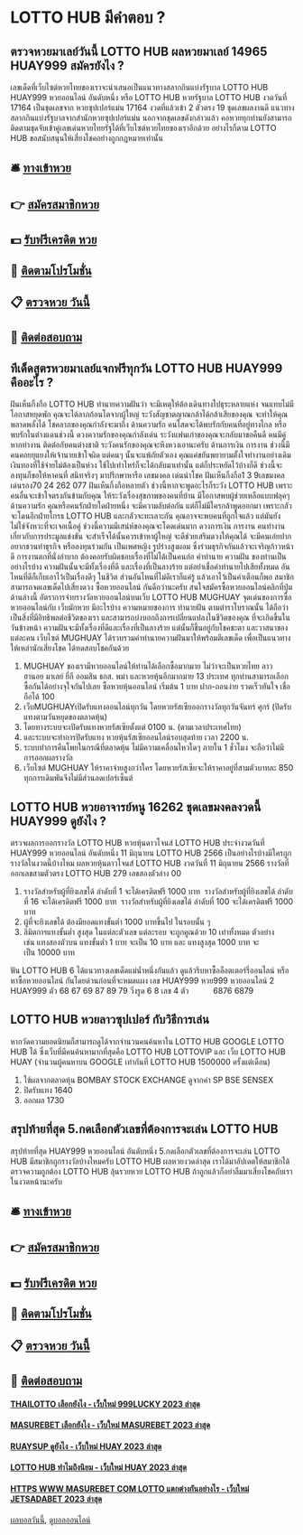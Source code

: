 # LOTTO HUB มีคำตอบ ?
## ตรวจหวยมาเลย์วันนี้ LOTTO HUB ผลหวยมาเลย์ 14965 HUAY999 สมัครยังไง ?
เลขเด็ดที่เว็บไซต์หวยไทยของเราจะนำเสนอเป็นแนวทางสลากกินแบ่งรัฐบาล LOTTO HUB HUAY999 หวยออนไลน์ อันดับหนึ่ง หรือ LOTTO HUB หวยรัฐบาล LOTTO HUB งวดวันที่ 17164 เป็นชุดเลขจาก หวยซุปเปอร์แม่น 17164 งวดที่แล้วเข้า 2 ตัวตรง 19 ชุดเลขผลงานดี แนวทางสลากกินแบ่งรัฐบาลจากสำนักหวยซุปเปอร์แม่น นอกจากชุดเลขดังกล่าวแล้ว คอหวยทุกท่านยังสามารถติดตามชุดจับเข้าคู่เลขเด่นหวยไทยรัฐได้ที่เว็บไซต์หวยไทยของเราอีกด้วย อย่างไรก็ตาม LOTTO HUB ขอสนับสนุนให้เสี่ยงโชคอย่างถูกกฎหมายเท่านั้น

## 🛎 [ทางเข้าหวย](https://bit.ly/3BG5bNw)
## 👉 [สมัครสมาชิกหวย](https://bit.ly/3BG5bNw)
## 💵 [รับฟรีเครดิต หวย](https://bit.ly/3C3mvgS)
## 👑 [ติดตามโปรโมชั่น](https://bit.ly/3C3mvgS)
## 📋 [ตรวจหวย วันนี้](https://bit.ly/3C3mvgS)
## 📱 [ติดต่อสอบถาม](https://bit.ly/3C3mvgS)

## ทีเด็ดสูตรหวยมาเลย์แจกฟรีทุกวัน LOTTO HUB HUAY999 คืออะไร ?
ฝันเห็นกิ้งกือ LOTTO HUB ทำนายความฝันว่า จะมีเหตุให้ต้องเดินทางไปธุระหลายแห่ง จนแทบไม่มีโอกาสหยุดพัก คุณจะได้ลาภก้อนโตจากผู้ใหญ่ ระวังสัญชาตญาณกล้าได้กล้าเสียของคุณ จะทำให้คุณพลาดพลั้งได้ โชคลาภของคุณกำลังจะมาถึง
ด้านความรัก คนโสดจะได้พบรักกับคนที่อยู่ทางไกล หรือ พบรักในต่างแดนช่วงนี้ ดวงความรักของคุณกำลังเด่น ระวังแฟนเก่าของคุณจะกลับมาขอคืนดี คนมีคู่หากทำงาน ติดต่อกับคนต่างชาติ ระวังคนรักของคุณจะหึงหวงเอานะครับ
ด้านการเงิน การงาน ช่วงนี้มีคนคอยยุแยงให้เจ้านายเข้าใจผิด แต่คนๆ นั้นจะแพ้ภัยตัวเอง คุณแค่ขยันพยายามตั้งใจทำงานอย่างเดิม เงินทองที่ใช้จ่ายไม่ต้องเป็นห่วง ใช้ไปเท่าไหร่ก็จะได้กลับมาเท่านั้น แต่ก็ประหยัดไว้บ้างก็ดี ช่วงนี้จะลงทุนก็ขอให้หาคนที่ สนิทจริงๆ มาปรึกษาหารือ
เลขมงคล เด่นนำโชค ฝันเห็นกิ้งกือ1 3 9เลขมงคล เด่นรอง70 24 262 077
ฝันเห็นกิ้งกือหลายตัว ช่วงนี้หากจะพูดอะไรก็ระวัง LOTTO HUB เพราะคนอื่นจะเข้าใจตรงกันข้ามกับคุณ ให้ระวังเรื่องสุขภาพของคนที่บ้าน มีโอกาสพบผู้ช่วยเหลือแบบฟลุคๆ
ด้านความรัก คุณหรือคนรักฝ่ายใดฝ่ายหนึ่ง จะมีความลับต่อกัน แต่ก็ไม่มีใครกล้าพูดออกมา เพราะกลัวจะโดนอีกฝ่ายโกรธ LOTTO HUB และกลัวจะทะเลาะกัน คุณอาจจะพบคนที่ถูกใจแล้ว แต่มันยังไม่ใช่จังหวะที่จะเจอเนื้อคู่ ช่วงนี้ความมีเสน่ห์ของคุณจะโดดเด่นมาก
ดวงการเงิน การงาน คนทำงานเกี่ยวกับการประมูลแข่งขัน จะสำเร็จได้นั้นควรเข้าหาผู้ใหญ่ จะดีช่วยเสริมดวงให้คุณได้ จะมีคนเอ่ยปากอยากชวนทำธุรกิจ หรือลงทุนร่วมกัน เป็นเพศหญิง รูปร่างสูงผอม ซึ่งร่วมธุรกิจกันแล้วจะเจริญก้าวหน้าดี การงานตกที่นั่งลำบาก ต้องคอยรับผิดชอบเรื่องที่ไม่ได้เป็นคนก่อ
คำทำนาย ความฝัน ของท่านเป็นอย่างไรบ้าง ความฝันนั้นจะมีทั้งเรื่องที่ดี และเรื่องที่เป็นลางร้าย แต่อย่าเชื่อคำทำนายไปเสียทั้งหมด อันไหนที่ดีก็เก็บเอาไว้เป็นเรื่องดีๆ ในชีวิต ส่วนอันไหนที่ไม่ดีเราก็แค่รู้ แล้วเอาไว้เป็นคำเตือนก็พอ สมาชิกสามารถจดเลขเด็ดไปเสี่ยงดวง ซื้อหวยออนไลน์ กันดีกว่านะครับ
สนใจสมัครซื้อหวยออนไลน์คลิกที่ปุ่มด้านล่างนี้
อัตราการจ่ายรางวัลหวยออนไลน์บนเว็บ LOTTO HUB MUGHUAY
จุดเด่นของการซื้อหวยออนไลน์กับ เว็บมักหวย มีอะไรบ้าง
ความหมายของการ ทำนายฝัน ตามตำราโบราณนั้น ได้ถือว่าเป็นสิ่งที่มีอิทธิพลต่อชีวิตของเรา และสามารถบ่งบอกถึงการเปลี่ยนแปลงในชีวิตของคุณ ที่จะเกิดขึ้นในวันข้างหน้า ความฝันจะมีทั้งเรื่องที่ดีและเรื่องที่เป็นลางร้าย แต่นั้นก็ขึ้นอยู่กับโชคชะตา และวาสนาของแต่ละคน เว็บไซต์ MUGHUAY ได้รวบรวมคำทำนายความฝันมาให้พร้อมตีเลขเด็ด เพื่อเป็นแนวทางให้เหล่านักเสี่ยงโชค ได้ทดสอบโชคกันด้วย
1. MUGHUAY ของเรามีหวยออนไลน์ให้ท่านได้เลือกซื้อมากมาย ไม่ว่าจะเป็นหวยไทย ลาว ฮานอย มาเลย์ ยี่กี ออมสิน ธกส. พม่า และหวยหุ้นอีกมากมาย 13 ประเทศ ทุกท่านสามารถเลือกซื้อกันได้อย่างจุใจกันไปเลย ซื้อหวยหุ้นออนไลน์ เริ่มต้น 1 บาท ฝาก-ถอนง่าย รวดเร็วทันใจ เชื่อถือได้ 100
2. เว็บMUGHUAYเปิดรับแทงออนไลน์ทุกวัน โดยหวยรัสเซียออกรางวัลทุกวันจันทร์ ศุกร์ (ปิดรับแทงตามวันหยุดของตลาดหุ้น)
3. โดยทางระบบจะเปิดรับแทงหวยรัสเซียตั้งแต่ 0100 น. (ตามเวลาประเทศไทย)
4. และระบบจะทำการปิดรับแทง หวยหุ้นรัสเซียออนไลน์รอบสุดท้าย เวลา 2200 น.
5. ระบบทำการคืนโพยในกรณีที่ตลาดหุ้น ไม่มีความเคลื่อนไหวใดๆ ภายใน 1 ชั่วโมง จะถือว่าไม่มีการออกผลรางวัล
6. เว็บไซต์ MUGHUAY ให้ราคาจ่ายสูงกว่าใคร โดยหวยรัสเซียจะให้ราคาอยู่ที่สามตัวบาทละ 850 ทุกการเดิมพันจึงไม่มีส่วนลดเปอร์เซ็นต์

## LOTTO HUB หวยอาจารย์หนู 16262 ชุดเลขมงคลงวดนี้ HUAY999 ดูยังไง ?
ตรวจผลการออกรางวัล LOTTO HUB หวยหุ้นดาวโจนส์ LOTTO HUB ประจำงวดวันที่ HUAY999 หวยออนไลน์ อันดับหนึ่ง 11 มิถุนายน LOTTO HUB 2566
เป็นอย่างไรบ้างมีใครถูกรางวัลในงวดนี้บ้างไหม ผลหวยหุ้นดาวโจนส์ LOTTO HUB งวดวันที่ 11 มิถุนายน 2566 รางวัลที่ออกเลขสามตัวตรง LOTTO HUB 279 เลขสองตัวล่าง 00
1. รางวัลสำหรับผู้ที่ยิงเลขได้ ลำดับที่ 1 จะได้เครดิตฟรี 1000 บาท  รางวัลสำหรับผู้ที่ยิงเลขได้ ลำดับที่ 16 จะได้เครดิตฟรี 1000 บาท  รางวัลสำหรับผู้ที่ยิงเลขได้ ลำดับที่ 100 จะได้เครดิตฟรี 1000 บาท
2. ผู้ที่จะยิงเลขได้ ต้องมียอดแทงขั้นต่ำ 1000 บาทขึ้นไป ในรอบนั้น ๆ
3. ลิมิตการแทงขั้นต่ำ สูงสุด ในแต่ละตัวเลข แต่ละรอบ จะถูกคูณด้วย 10 เท่าทั้งหมด ตัวอย่างเช่น แทงสองตัวบน แทงขั้นต่ำ 1 บาท จะเป็น 10 บาท และ แทงสูงสุด 1000 บาท จะเป็น 10000 บาท

ฟัน LOTTO HUB 6
ได้แนวทางเลขเด็ดแม่น้ำหนึ่งกันแล้ว ดูแล้วรีบหาซื้อล็อตเตอร์รี่ออนไลน์ หรือหาซื้อหวยออนไลน์ กันโดยด่วนก่อนที่จะหมดแผง
เลข HUAY999 หวย999 หวยออนไลน์ 2 HUAY999 ตัว 68 67 69 87 89 79
วิ่งรูด 6 8
เลข 4 ตัว           6876 6879

## LOTTO HUB หวยลาวซุปเปอร์ กับวิธีการเล่น
หากวัดความยอดนิยมก็สามารถดูได้จากจำนวนคนค้นหาใน LOTTO HUB GOOGLE LOTTO HUB ได้ ซึ่งเว็บที่มีคนค้นหามากที่สุดคือ LOTTO HUB LOTTOVIP และ เว็บ LOTTO HUB HUAY (จำนวนผู้คนหาบน GOOGLE เท่ากันที่ LOTTO HUB 1500000 ครั้งแต่เดือน)
1. ใช้ผลจากตลาดหุ้น BOMBAY STOCK EXCHANGE ดูจากค่า SP BSE SENSEX
2. ปิดรับแทง 1640
3. ออกผล 1730

## สรุปท้ายที่สุด 5.กดเลือกตัวเลขที่ต้องการจะเล่น LOTTO HUB
สรุปท้ายที่สุด HUAY999 หวยออนไลน์ อันดับหนึ่ง 5.กดเลือกตัวเลขที่ต้องการจะเล่น LOTTO HUB มีสมาชิกถูกรางวัลบ้างไหมครับ LOTTO HUB ผลหวยงวดล่าสุด เราได้มาอัปเดตให้สมาชิกได้ตรวจความถูกต้อง LOTTO HUB ลุ้นรวยหวย LOTTO HUB ถ้าถูกแล้วก็อย่าลืมมาเสี่ยงโชคกับเราในงวดหน้านะครับ

## 🛎 [ทางเข้าหวย](https://bit.ly/3BG5bNw)
## 👉 [สมัครสมาชิกหวย](https://bit.ly/3BG5bNw)
## 💵 [รับฟรีเครดิต หวย](https://bit.ly/3C3mvgS)
## 👑 [ติดตามโปรโมชั่น](https://bit.ly/3C3mvgS)
## 📋 [ตรวจหวย วันนี้](https://bit.ly/3C3mvgS)
## 📱 [ติดต่อสอบถาม](https://bit.ly/3C3mvgS)

#### [THAILOTTO เลือกยังไง - เว็บใหม่ 999LUCKY 2023 ล่าสุด](https://atom.io/themes/thailotto%20เลือกยังไง%20-%20เว็บใหม่%20999lucky%202023%20ล่าสุด)
#### [MASUREBET เลือกยังไง - เว็บใหม่ MASUREBET 2023 ล่าสุด](https://atom.io/themes/masurebet%20เลือกยังไง%20-%20เว็บใหม่%20masurebet%202023%20ล่าสุด)
#### [RUAYSUP ดูยังไง - เว็บใหม่ HUAY 2023 ล่าสุด](https://atom.io/themes/ruaysup%20ดูยังไง%20-%20เว็บใหม่%20huay%202023%20ล่าสุด)
#### [LOTTO HUB ทำไมถึงนิยม - เว็บใหม่ HUAY 2023 ล่าสุด](https://atom.io/themes/lotto%20hub%20ทำไมถึงนิยม%20-%20เว็บใหม่%20huay%202023%20ล่าสุด)
#### [HTTPS WWW MASUREBET COM LOTTO แตกต่างกันอย่างไร - เว็บใหม่ JETSADABET 2023 ล่าสุด](https://atom.io/themes/https%20www%20masurebet%20com%20lotto%20แตกต่างกันอย่างไร%20-%20เว็บใหม่%20jetsadabet%202023%20ล่าสุด)

[ผลบอลวันนี้](https://siamsport.tv "ผลบอลวันนี้"), [ดูบอลออนไลน์](https://siamsport.tv/ดูบอลสด "ดูบอลออนไลน์")